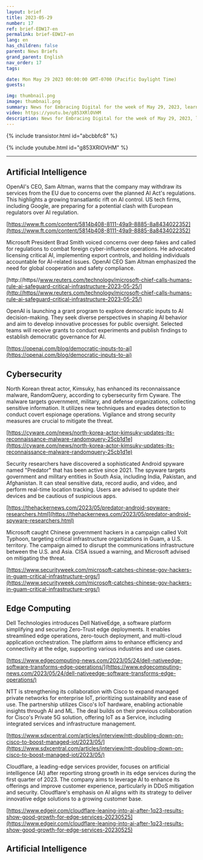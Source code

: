 ```yaml
---
layout: brief
title: 2023-05-29
number: 17
ref: brief-EDW17-en
permalink: brief-EDW17-en
lang: en
has_children: false
parent: News Briefs
grand_parent: English
nav_order: 17
tags:

date: Mon May 29 2023 00:00:00 GMT-0700 (Pacific Daylight Time)
guests:

img: thumbnail.png
image: thumbnail.png
summary: News for Embracing Digital for the week of May 29, 2023, learn about more regulations for AI, increased nation-state cyber attacks, and edge computing investments.
video: https://youtu.be/g853XRlOVHM
description: News for Embracing Digital for the week of May 29, 2023, learn about more regulations for AI, increased nation-state cyber attacks, and edge computing investments.
---
```


{% include transistor.html id="abcbbfc8" %}



{% include youtube.html id="g853XRlOVHM" %}

---

## Artificial Intelligence

OpenAI's CEO, Sam Altman, warns that the company may withdraw its services from the EU due to concerns over the planned AI Act's regulations. This highlights a growing transatlantic rift on AI control. US tech firms, including Google, are preparing for a potential clash with European regulators over AI regulation.

[https://www.ft.com/content/5814b408-8111-49a9-8885-8a8434022352](https://www.ft.com/content/5814b408-8111-49a9-8885-8a8434022352)

Microsoft President Brad Smith voiced concerns over deep fakes and called for regulations to combat foreign cyber-influence operations. He advocated licensing critical AI, implementing export controls, and holding individuals accountable for AI-related issues. OpenAI CEO Sam Altman emphasized the need for global cooperation and safety compliance.

[http://https//www.reuters.com/technology/microsoft-chief-calls-humans-rule-ai-safeguard-critical-infrastructure-2023-05-25/](http://https//www.reuters.com/technology/microsoft-chief-calls-humans-rule-ai-safeguard-critical-infrastructure-2023-05-25/)

OpenAI is launching a grant program to explore democratic inputs to AI decision-making. They seek diverse perspectives in shaping AI behavior and aim to develop innovative processes for public oversight. Selected teams will receive grants to conduct experiments and publish findings to establish democratic governance for AI.

[https://openai.com/blog/democratic-inputs-to-ai](https://openai.com/blog/democratic-inputs-to-ai)

## Cybersecurity

North Korean threat actor, Kimsuky, has enhanced its reconnaissance malware, RandomQuery, according to cybersecurity firm Cyware. The malware targets government, military, and defense organizations, collecting sensitive information. It utilizes new techniques and evades detection to conduct covert espionage operations. Vigilance and strong security measures are crucial to mitigate the threat.

[https://cyware.com/news/north-korea-actor-kimsuky-updates-its-reconnaissance-malware-randomquery-25cb1d1e](https://cyware.com/news/north-korea-actor-kimsuky-updates-its-reconnaissance-malware-randomquery-25cb1d1e)

Security researchers have discovered a sophisticated Android spyware named "Predator" that has been active since 2021. The spyware targets government and military entities in South Asia, including India, Pakistan, and Afghanistan. It can steal sensitive data, record audio, and video, and perform real-time location tracking. Users are advised to update their devices and be cautious of suspicious apps.

[https://thehackernews.com/2023/05/predator-android-spyware-researchers.html](https://thehackernews.com/2023/05/predator-android-spyware-researchers.html)

Microsoft caught Chinese government hackers in a campaign called Volt Typhoon, targeting critical infrastructure organizations in Guam, a U.S. territory. The campaign aimed to disrupt the communications infrastructure between the U.S. and Asia. CISA issued a warning, and Microsoft advised on mitigating the threat.

[https://www.securityweek.com/microsoft-catches-chinese-gov-hackers-in-guam-critical-infrastructure-orgs/](https://www.securityweek.com/microsoft-catches-chinese-gov-hackers-in-guam-critical-infrastructure-orgs/)

## Edge Computing

Dell Technologies introduces Dell NativeEdge, a software platform simplifying and securing Zero-Trust edge deployments. It enables streamlined edge operations, zero-touch deployment, and multi-cloud application orchestration. The platform aims to enhance efficiency and connectivity at the edge, supporting various industries and use cases.

[https://www.edgecomputing-news.com/2023/05/24/dell-nativeedge-software-transforms-edge-operations/](https://www.edgecomputing-news.com/2023/05/24/dell-nativeedge-software-transforms-edge-operations/)

NTT is strengthening its collaboration with Cisco to expand managed private networks for enterprise IoT, prioritizing sustainability and ease of use. The partnership utilizes Cisco's IoT hardware, enabling actionable insights through AI and ML. The deal builds on their previous collaboration for Cisco's Private 5G solution, offering IoT as a Service, including integrated services and infrastructure management.

[https://www.sdxcentral.com/articles/interview/ntt-doubling-down-on-cisco-to-boost-managed-iot/2023/05/](https://www.sdxcentral.com/articles/interview/ntt-doubling-down-on-cisco-to-boost-managed-iot/2023/05/)

Cloudflare, a leading-edge services provider, focuses on artificial intelligence (AI) after reporting strong growth in its edge services during the first quarter of 2023. The company aims to leverage AI to enhance its offerings and improve customer experience, particularly in DDoS mitigation and security. Cloudflare's emphasis on AI aligns with its strategy to deliver innovative edge solutions to a growing customer base.

[https://www.edgeir.com/cloudflare-leaning-into-ai-after-1q23-results-show-good-growth-for-edge-services-20230525](https://www.edgeir.com/cloudflare-leaning-into-ai-after-1q23-results-show-good-growth-for-edge-services-20230525)
## Artificial Intelligence


